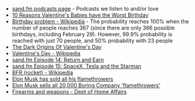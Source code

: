 * [sand.fm podcasts page](http://sand.fm/podcasts) - Podcasts we listen to and/or love
* [10 Reasons Valentine's Babies have the Worst Birthday](https://www.elitedaily.com/life/valentines-birthdays-the-worst/1360086)
* [Birthday problem - Wikipedia](https://en.wikipedia.org/wiki/Birthday_problem) - The probability reaches 100% when the number of people reaches 367 (since there are only 366 possible birthdays, including February 29). However, 99.9% probability is reached with just 70 people, and 50% probability with 23 people
* [The Dark Origins Of Valentine's Day](https://www.npr.org/2011/02/14/133693152/the-dark-origins-of-valentines-day)
* [Valentine's Day - Wikipedia](https://en.wikipedia.org/wiki/Valentine%27s_Day)
* [sand.fm Episode 14: Return and Earn](http://sand.fm/14)
* [sand.fm Episode 15: SpaceX, Tesla and the Starman](http://sand.fm/15)
* [BFR (rocket) - Wikipedia](https://en.wikipedia.org/wiki/BFR_(rocket))
* [Elon Musk has sold all his flamethrowers](https://www.theverge.com/tldr/2018/2/1/16954950/elon-musk-flamethrowers-sold-out)
* [Elon Musk sells all 20,000 Boring Company 'flamethrowers'](https://www.theguardian.com/technology/2018/feb/01/elon-musk-sells-out-boring-company-flamethrowers-fire)
* [Firearms and weapons - Dept of Home Affairs](https://www.homeaffairs.gov.au/busi/impo/proh/firearms-and-weapons)
